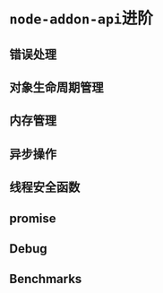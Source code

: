 # `node-addon-api`进阶

## 错误处理

## 对象生命周期管理

## 内存管理

## 异步操作

## 线程安全函数

## promise

## Debug

## Benchmarks